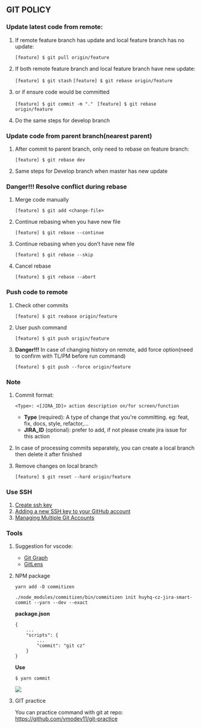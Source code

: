 ## GIT POLICY
### Update latest code from remote:

1. If remote feature branch has update and local feature branch has no update:

    `[feature] $ git pull origin/feature`

2. If both remote feature branch and local feature branch have new update:

    `[feature] $ git stash`
    `[feature] $ git rebase origin/feature`

3. or if ensure code would be committed

    `[feature] $ git commit -m "." `
    `[feature] $ git rebase origin/feature`

4. Do the same steps for develop branch
### Update code from parent branch(nearest parent)
1. After commit to parent branch, only need to rebase on feature branch:

    `[feature] $ git rebase dev`

2. Same steps for Develop branch when master has new update
### Danger!!! Resolve conflict during rebase
1. Merge code manually

    `[feature] $ git add <change-file>`
2. Continue rebasing when you have new file

    `[feature] $ git rebase --continue`
3. Continue rebasing when you don’t have new file

    `[feature] $ git rebase --skip`
4. Cancel rebase

    `[feature] $ git rebase --abort`

### Push code to remote
1. Check other commits

    `[feature] $ git reabase origin/feature`
2. User push command

    `[feature] $ git push origin/feature`
3. **Danger!!!** In case of changing history on remote, add force option(need to confirm with TL/PM before run command)

    `[feature] $ git push --force origin/feature`

### Note
1. Commit format: 

    `<Type>: <[JIRA_ID]> action description on/for screen/function`
    - **Type** (required): A type of change that you're committing. eg: feat, fix, docs, style, refactor,...
    - **JIRA_ID** (optional): prefer to add, if not please create jira issue for this action
2. In case of processing commits separately, you can create a local branch then delete it after finished
3. Remove changes on local branch

    `[feature] $ git reset --hard origin/feature`

### Use SSH
1. [Create ssh key](https://docs.github.com/en/github/authenticating-to-github/generating-a-new-ssh-key-and-adding-it-to-the-ssh-agent#generating-a-new-ssh-key)
2. [Adding a new SSH key to your GitHub account](https://docs.github.com/en/github/authenticating-to-github/adding-a-new-ssh-key-to-your-github-account)
3. [Managing Multiple Git Accounts](https://medium.com/the-andela-way/a-practical-guide-to-managing-multiple-github-accounts-8e7970c8fd46)

### Tools
1. Suggestion for vscode: 
    - [Git Graph](https://marketplace.visualstudio.com/items?itemName=mhutchie.git-graph)
    - [GitLens](https://marketplace.visualstudio.com/items?itemName=eamodio.gitlens)
    
2. NPM package
    
    `yarn add -D commitizen`
    
    `./node_modules/commitizen/bin/commitizen init huyhq-cz-jira-smart-commit --yarn --dev --exact`
    
    **package.json**
    ```
    {
        ...
        "scripts": {
            ...
            "commit": "git cz"
        }
    }
    ```
    **Use**
    
    `$ yarn commit`
    
    ![](https://i.imgur.com/lZJLOaa.png)

3. GIT practice

    You can practice command with git at repo: https://github.com/vmodev11/git-practice

